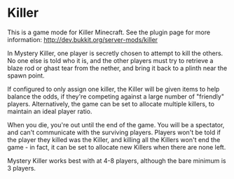 Killer
======

This is a game mode for Killer Minecraft. See the plugin page for more information: http://dev.bukkit.org/server-mods/killer 

In Mystery Killer, one player is secretly chosen to attempt to kill the others. No one else is told who it is, and the other players must try to retrieve a blaze rod or ghast tear from the nether, and bring it back to a plinth near the spawn point.

If configured to only assign one killer, the Killer will be given items to help balance the odds, if they're competing against a large number of "friendly" players. Alternatively, the game can be set to allocate multiple killers, to maintain an ideal player ratio.

When you die, you're out until the end of the game. You will be a spectator, and can't communicate with the surviving players. Players won't be told if the player they killed was the Killer, and killing all the Killers won't end the game - in fact, it can be set to allocate new Killers when there are none left.

Mystery Killer works best with at 4-8 players, although the bare minimum is 3 players.